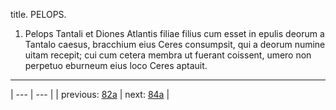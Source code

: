 title. PELOPS.



1. Pelops Tantali et Diones Atlantis filiae filius cum esset in epulis deorum a Tantalo caesus, bracchium eius Ceres consumpsit, qui a deorum numine uitam recepit; cui cum cetera membra ut fuerant coissent, umero non perpetuo eburneum eius loco Ceres aptauit.



---

| --- | --- |
| previous: [82a](../82a/) | next: [84a](../84a/) |
